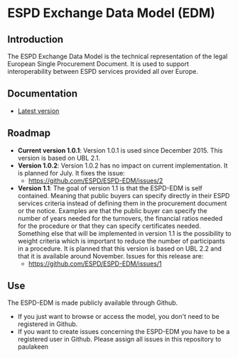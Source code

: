 # ESPD Exchange Data Model (EDM)

## Introduction

The ESPD Exchange Data Model is the technical representation of the legal European Single Procurement Document. It is used to support interoperability between ESPD services provided all over Europe.

## Documentation

* [Latest version](https://espd.github.io/ESPD-EDM/)

## Roadmap

* **Current version 1.0.1**: Version 1.0.1 is used since December 2015. This version is based on UBL 2.1.
* **Version 1.0.2**: Version 1.0.2 has no impact on current implementation. It is planned for July. It fixes the issue: 
  * https://github.com/ESPD/ESPD-EDM/issues/2
* **Version 1.1**: The goal of version 1.1 is that the ESPD-EDM is self contained. Meaning that public buyers can specify directly in their ESPD services criteria instead of defining them in the procurement document or the notice. Examples are that the public buyer can specify the number of years needed for the turnovers, the financial ratios needed for the procedure or that they can specify certificates needed. Something else that will be implemented in version 1.1 is the possibility to weight criteria which is important to reduce the number of participants in a procedure.  It is planned that this version is based on UBL 2.2 and that it is available around November. Issues for this release are:
  * https://github.com/ESPD/ESPD-EDM/issues/1

## Use
The ESPD-EDM is made publicly available through Github. 
* If you just want to browse or access the model, you don't need to be registered in Github.
* If you want to create issues concerning the ESPD-EDM you have to be a registered user in Github. Please assign all issues in this repository to paulakeen
